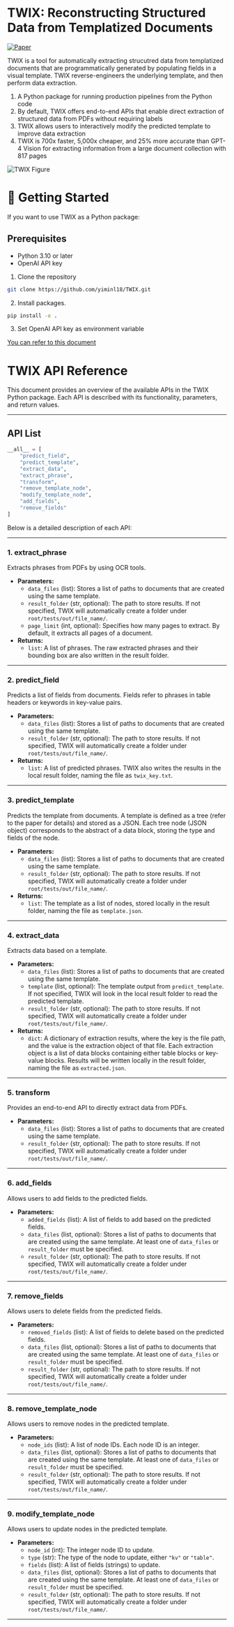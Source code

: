 # TWIX: Reconstructing Structured Data from Templatized Documents

[![Paper](https://img.shields.io/badge/Paper-arXiv-red)](https://arxiv.org/abs/2501.06659)

TWIX is a tool for automatically extracting strucutred data from templatized documents that are programmatically generated by populating fields in a visual template. TWIX reverse-engineers the underlying template, and then perform data extraction.  

1. A Python package for running production pipelines from the Python code
2. By default, TWIX offers end-to-end APIs that enable direct extraction of structured data from PDFs without requiring labels  
3. TWIX allows users to interactively modify the predicted template to improve data extraction
4. TWIX is 700x faster, 5,000x cheaper, and 25% more accurate than GPT-4 Vision for extracting information from a large document collection with 817 pages  

![TWIX Figure](docs/assets/readme_example.jpg)



# 🚀 Getting Started

If you want to use TWIX as a Python package:

## Prerequisites
- Python 3.10 or later
- OpenAI API key

1. Clone the repository

```bash
git clone https://github.com/yiminl18/TWIX.git
```

2. Install packages. 

```bash
pip install -e . 
```

3. Set OpenAI API key as environment variable

[You can refer to this document](https://help.openai.com/en/articles/5112595-best-practices-for-api-key-safety)


# TWIX API Reference

This document provides an overview of the available APIs in the TWIX Python package. Each API is described with its functionality, parameters, and return values.

---

## **API List**

```python
__all__ = [
    "predict_field",
    "predict_template",
    "extract_data",
    "extract_phrase",
    "transform",
    "remove_template_node",
    "modify_template_node",
    "add_fields",
    "remove_fields"
]
```

Below is a detailed description of each API:

---

### **1. extract_phrase**

Extracts phrases from PDFs by using OCR tools.

- **Parameters:**
  - `data_files` (list): Stores a list of paths to documents that are created using the same template.
  - `result_folder` (str, optional): The path to store results. If not specified, TWIX will automatically create a folder under `root/tests/out/file_name/`.
  - `page_limit` (int, optional): Specifies how many pages to extract. By default, it extracts all pages of a document.
- **Returns:**
  - `list`: A list of phrases. The raw extracted phrases and their bounding box are also written in the result folder.

---

### **2. predict_field**

Predicts a list of fields from documents. Fields refer to phrases in table headers or keywords in key-value pairs.

- **Parameters:**
  - `data_files` (list): Stores a list of paths to documents that are created using the same template.
  - `result_folder` (str, optional): The path to store results. If not specified, TWIX will automatically create a folder under `root/tests/out/file_name/`.
- **Returns:**
  - `list`: A list of predicted phrases. TWIX also writes the results in the local result folder, naming the file as `twix_key.txt`.

---

### **3. predict_template**

Predicts the template from documents. A template is defined as a tree (refer to the paper for details) and stored as a JSON. Each tree node (JSON object) corresponds to the abstract of a data block, storing the type and fields of the node.

- **Parameters:**
  - `data_files` (list): Stores a list of paths to documents that are created using the same template.
  - `result_folder` (str, optional): The path to store results. If not specified, TWIX will automatically create a folder under `root/tests/out/file_name/`.
- **Returns:**
  - `list`: The template as a list of nodes, stored locally in the result folder, naming the file as `template.json`.

---

### **4. extract_data**

Extracts data based on a template.

- **Parameters:**
  - `data_files` (list): Stores a list of paths to documents that are created using the same template.
  - `template` (list, optional): The template output from `predict_template`. If not specified, TWIX will look in the local result folder to read the predicted template.
  - `result_folder` (str, optional): The path to store results. If not specified, TWIX will automatically create a folder under `root/tests/out/file_name/`.
- **Returns:**
  - `dict`: A dictionary of extraction results, where the key is the file path, and the value is the extraction object of that file. Each extraction object is a list of data blocks containing either table blocks or key-value blocks. Results will be written locally in the result folder, naming the file as `extracted.json`.

---

### **5. transform**

Provides an end-to-end API to directly extract data from PDFs.

- **Parameters:**
  - `data_files` (list): Stores a list of paths to documents that are created using the same template.
  - `result_folder` (str, optional): The path to store results. If not specified, TWIX will automatically create a folder under `root/tests/out/file_name/`.

---

### **6. add_fields**

Allows users to add fields to the predicted fields.

- **Parameters:**
  - `added_fields` (list): A list of fields to add based on the predicted fields.
  - `data_files` (list, optional): Stores a list of paths to documents that are created using the same template. At least one of `data_files` or `result_folder` must be specified.
  - `result_folder` (str, optional): The path to store results. If not specified, TWIX will automatically create a folder under `root/tests/out/file_name/`.

---

### **7. remove_fields**

Allows users to delete fields from the predicted fields.

- **Parameters:**
  - `removed_fields` (list): A list of fields to delete based on the predicted fields.
  - `data_files` (list, optional): Stores a list of paths to documents that are created using the same template. At least one of `data_files` or `result_folder` must be specified.
  - `result_folder` (str, optional): The path to store results. If not specified, TWIX will automatically create a folder under `root/tests/out/file_name/`.

---

### **8. remove_template_node**

Allows users to remove nodes in the predicted template.

- **Parameters:**
  - `node_ids` (list): A list of node IDs. Each node ID is an integer.
  - `data_files` (list, optional): Stores a list of paths to documents that are created using the same template. At least one of `data_files` or `result_folder` must be specified.
  - `result_folder` (str, optional): The path to store results. If not specified, TWIX will automatically create a folder under `root/tests/out/file_name/`.

---

### **9. modify_template_node**

Allows users to update nodes in the predicted template.

- **Parameters:**
  - `node_id` (int): The integer node ID to update.
  - `type` (str): The type of the node to update, either `"kv"` or `"table"`.
  - `fields` (list): A list of fields (strings) to update.
  - `data_files` (list, optional): Stores a list of paths to documents that are created using the same template. At least one of `data_files` or `result_folder` must be specified.
  - `result_folder` (str, optional): The path to store results. If not specified, TWIX will automatically create a folder under `root/tests/out/file_name/`.

---

